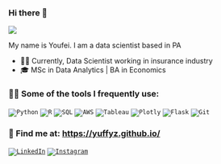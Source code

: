 ### Hi there 👋

![](https://komarev.com/ghpvc/?username=yuffyz)

<!--
**yuffyz/yuffyz** is a ✨ _special_ ✨ repository because its `README.md` (this file) appears on your GitHub profile.Cancel changes

Here are some ideas to get you started:

- 🔭 I’m currently working on ...
- 🌱 I’m currently learning ...
- 👯 I’m looking to collaborate on ...
- 🤔 I’m looking for help with ...
- 💬 Ask me about ...
- 📫 How to reach me: ...
- 😄 Pronouns: ...
- ⚡ Fun fact: ...
-->

My name is Youfei. I am a data scientist based in PA

- 💁‍♀️ Currently, Data Scientist working in insurance industry
- 🎓 MSc in Data Analytics | BA in Economics
<!-- - 🌱 I am super interested in communication, meditation & psychology  -->

### 👩‍💻 Some of the tools I frequently use:

<code><img alt="Python" src="https://img.shields.io/badge/python%20-%2314354C.svg?&style=for-the-badge&logo=python&logoColor=white"/></code>
<code><img alt="R" src="https://img.shields.io/badge/r-%23276DC3.svg?&style=for-the-badge&logo=r&logoColor=white"/></code>
<code><img alt="SQL" src="https://img.shields.io/badge/SQL%20-%2300f.svg?&style=for-the-badge&logo=mysql&logoColor=white"/></code>
<code><img alt="AWS" src="https://img.shields.io/badge/AWS%20-%23FF9900.svg?&style=for-the-badge&logo=amazon-aws&logoColor=white"/></code>
<code><img alt="Tableau" src="https://img.shields.io/badge/Tableau%20-%231c4481.svg?&style=for-the-badge&logo=tableau&logoColor=white"/></code>
<code><img alt="Plotly" src="https://img.shields.io/badge/Plotly%20-%23119DFF.svg?&style=for-the-badge&logo=plotly&logoColor=white"/></code>
<code><img alt="Flask" src="https://img.shields.io/badge/flask%20-%23000.svg?&style=for-the-badge&logo=flask&logoColor=white"/></code>
<code><img alt="Git" src="https://img.shields.io/badge/git%20-%23F05033.svg?&style=for-the-badge&logo=git&logoColor=white"/></code>


### 🔎 Find me at: https://yuffyz.github.io/

<code><a href="https://www.linkedin.com/in/youfeizhang/" target="_blank"><img alt="LinkedIn" src="https://img.shields.io/badge/LinkedIn%20-%230077B5.svg?&style=for-the-badge&logo=linkedin&logoColor=white"/></a></code>
<code><a href="https://www.instagram.com/yuffffy/" target="_blank"><img alt="Instagram" src="https://img.shields.io/badge/Instagram%20-%23bc2a8d.svg?&style=for-the-badge&logo=Instagram&logoColor=white"/></a></code>

